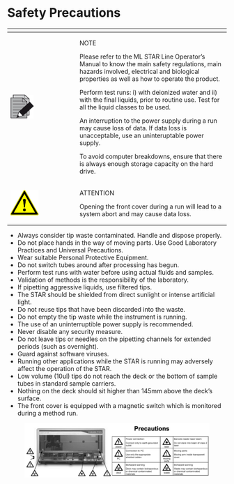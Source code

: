 # Safety Precautions

<table data-header-hidden><thead><tr><th width="145"></th><th></th></tr></thead><tbody><tr><td><img src="../../.gitbook/assets/image (10) (1).png" alt="" data-size="original"></td><td><p>NOTE</p><p>Please refer to the ML STAR Line Operator’s Manual to know the main safety regulations, main hazards involved, electrical and biological properties as well as how to operate the product.</p><p>Perform test runs: i) with deionized water and ii) with the final liquids, prior to routine use. Test for all the liquid classes to be used.</p><p>An interruption to the power supply during a run may cause loss of data. If data loss is unacceptable, use an uninteruptable power supply.</p><p>To avoid computer breakdowns, ensure that there is always enough storage capacity on the hard drive.</p></td></tr><tr><td><img src="../../.gitbook/assets/image (9) (1).png" alt=""></td><td><p>ATTENTION</p><p>Opening the front cover during a run will lead to a system abort and may cause data loss.</p></td></tr></tbody></table>

* Always consider tip waste contaminated. Handle and dispose properly.
* Do not place hands in the way of moving parts. Use Good Laboratory Practices and Universal Precautions.
* Wear suitable Personal Protective Equipment.&#x20;
* Do not switch tubes around after processing has begun.&#x20;
* Perform test runs with water before using actual fluids and samples.&#x20;
* Validation of methods is the responsibility of the laboratory.&#x20;
* If pipetting aggressive liquids, use filtered tips.&#x20;
* The STAR should be shielded from direct sunlight or intense artificial light.&#x20;
* Do not reuse tips that have been discarded into the waste.&#x20;
* Do not empty the tip waste while the instrument is running.&#x20;
* The use of an uninterruptible power supply is recommended.&#x20;
* Never disable any security measure.
* Do not leave tips or needles on the pipetting channels for extended periods (such as overnight).&#x20;
* Guard against software viruses.&#x20;
* Running other applications while the STAR is running may adversely affect the operation of the STAR.&#x20;
* Low volume (10ul) tips do not reach the deck or the bottom of sample tubes in standard sample carriers.&#x20;
* Nothing on the deck should sit higher than 145mm above the deck’s surface.
* The front cover is equipped with a magnetic switch which is monitored during a method run.

<figure><img src="../../.gitbook/assets/image (5) (1) (1) (1) (1).png" alt=""><figcaption></figcaption></figure>

